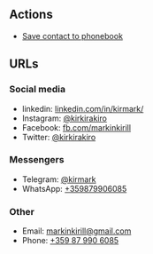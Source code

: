 ## Actions

* [Save contact to phonebook](/data/kirill-markin.vcf)

## URLs

### Social media

* linkedin: [linkedin.com/in/kirmark/](https://www.linkedin.com/in/kirmark/)
* Instagram: [@kirkirakiro](https://www.instagram.com/kirkirakiro/)
* Facebook: [fb.com/markinkirill](https://www.facebook.com/markinkirill)
* Twitter: [@kirkirakiro](https://twitter.com/kirkirakiro)

### Messengers

* Telegram: [@kirmark](https://t.me/kirmark)
* WhatsApp: [+359879906085](https://api.whatsapp.com/send?phone=359879906085)

### Other

* Email: [markinkirill@gmail.com](mailto:markinkirill@gmail.com)
* Phone: [+359 87 990 6085](tel:+359879906085)
